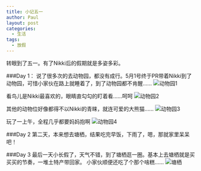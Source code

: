 ```yaml
---
title: 小记五一
author: Paul
layout: post
categories:
  - 生活
tags:
  - 放假
---  
```


转眼到了五一。有了Nikki后的假期就是多姿多彩。

###Day 1：
说了很多次的去动物园，都没有成行。5月1号终于PR带着Nikki到了动物园，可惜小家伙在路上就睡着了，到了动物园都不肯醒……
![动物园1](http://img.hz.mk/2015-0406/zoo1.jpg)

看鸟儿是Nikki最喜欢的，眼睛直勾勾的盯着看……呵呵
![动物园2](http://img.hz.mk/2015-0406/zoo2.jpg)

其他的动物位好像都得不以Nikki的青睐，就连可爱的大熊猫……
![动物园3](http://img.hz.mk/2015-0406/zoo3.jpg)

玩了一上午，全程几乎都要妈妈抱啊
![动物园4](http://img.hz.mk/2015-0406/zoo4.jpg)

###Day 2
第二天，本来想去塘栖，结果吃完早饭，下雨了，嗯，那就家里呆呆吧！

###Day 3
最后一天小长假了，天气不错，到了塘栖逛一圈。基本上去塘栖就是买买买的节奏，一堆土特产带回家。
小家伙顺便还吃了个那个啥糕……
![塘栖](http://img.hz.mk/2015-0406/tangxi1.jpg)


